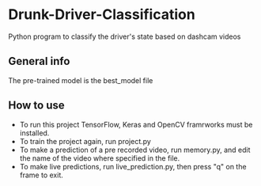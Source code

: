 # Drunk-Driver-Classification
Python program to classify the driver's state based on dashcam videos

## General info
The pre-trained model is the best_model file

## How to use
- To run this project TensorFlow, Keras and OpenCV framrworks must be installed.
- To train the project again, run project.py
- To make a prediction of a pre recorded video, run memory.py, and edit the name of the video where specified in the file.
- To make live predictions, run live_prediction.py, then press "q" on the frame to exit.
